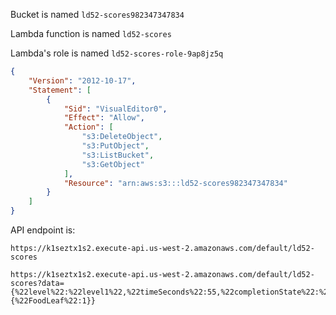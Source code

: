 Bucket is named `ld52-scores982347347834`

Lambda function is named `ld52-scores`

Lambda's role is named `ld52-scores-role-9ap8jz5q`

```json
{
    "Version": "2012-10-17",
    "Statement": [
        {
            "Sid": "VisualEditor0",
            "Effect": "Allow",
            "Action": [
                "s3:DeleteObject",
                "s3:PutObject",
                "s3:ListBucket",
                "s3:GetObject"
            ],
            "Resource": "arn:aws:s3:::ld52-scores982347347834"
        }
    ]
}
```


API endpoint is:

    https://k1seztx1s2.execute-api.us-west-2.amazonaws.com/default/ld52-scores

    https://k1seztx1s2.execute-api.us-west-2.amazonaws.com/default/ld52-scores?data={%22level%22:%22level1%22,%22timeSeconds%22:55,%22completionState%22:%22goalReached%22,%22harvested%22:{%22FoodLeaf%22:1}}

